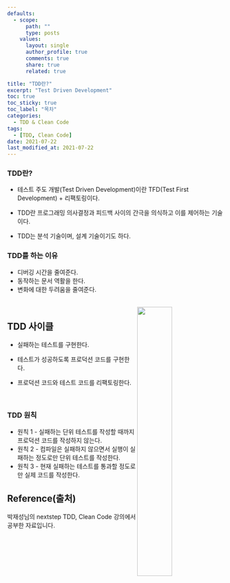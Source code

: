 ```yaml
---
defaults:
  - scope:
      path: ""
      type: posts
    values:
      layout: single
      author_profile: true
      comments: true
      share: true
      related: true

title: "TDD란?"
excerpt: "Test Driven Development"
toc: true
toc_sticky: true
toc_label: "목차"
categories:
  - TDD & Clean Code
tags:
  - [TDD, Clean Code]
date: 2021-07-22
last_modified_at: 2021-07-22
---
```


### TDD란?

- 테스트 주도 개발(Test Driven Development)이란 TFD(Test First Development) + 리팩토링이다.

- TDD란 프로그래밍 의사결정과 피드백 사이의 간극을 의식하고 이를 제어하는 기술이다.
- TDD는 분석 기술이며, 설계 기술이기도 하다.

### TDD를 하는 이유

- 디버깅 시간을 줄여준다.
- 동작하는 문서 역활을 한다.
- 변화에 대한 두려움을 줄여준다.

<br/>



<img width="40%" src="https://user-images.githubusercontent.com/68231412/126656263-bd18b2ec-ec55-4c13-a8b9-dd08cf7b33ab.png" align="right">

  

  

## TDD 사이클 

- 실패하는 테스트를 구현한다.

- 테스트가 성공하도록 프로덕션 코드를 구현한다.

- 프로덕션 코드와 테스트 코드를 리팩토링한다.



<br/>

### TDD 원칙

- 원칙 1 - 실패하는 단위 테스트를 작성할 때까지 프로덕션 코드를 작성하지 않는다.
- 원칙 2 - 컴파일은 실패하지 않으면서 실행이 실패하는 정도로만 단위 테스트를 작성한다.
- 원칙 3 - 현재 실패하는 테스트를 통과할 정도로만 실제 코드를 작성한다.



## Reference(출처)

박재성님의 nextstep TDD, Clean Code 강의에서 공부한 자료입니다.
